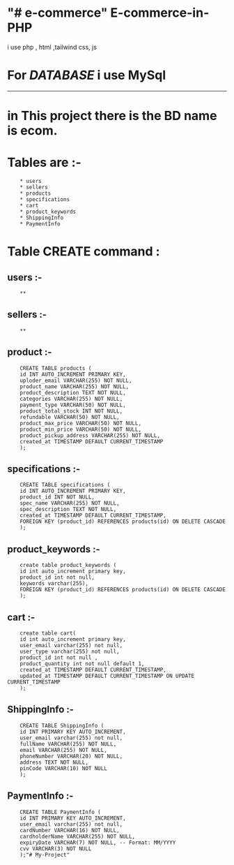 "# e-commerce" 
E-commerce-in-PHP
===================

i use php , html ,tailwind css, js

# For ***DATABASE*** i use MySql
--------------------------------

# in This project there is the BD name is ecom.
# Tables are :-
        * users
        * sellers
        * products
        * specifications
        * cart
        * product_keywords
        * ShippingInfo
        * PaymentInfo

# Table CREATE command :

## users :-
        **
## sellers :-
        **
## product :-
        CREATE TABLE products (
        id INT AUTO_INCREMENT PRIMARY KEY,
        uploder_email VARCHAR(255) NOT NULL,
        product_name VARCHAR(255) NOT NULL,
        product_description TEXT NOT NULL,
        categories VARCHAR(255) NOT NULL,
        payment_type VARCHAR(50) NOT NULL,
        product_total_stock INT NOT NULL,
        refundable VARCHAR(50) NOT NULL,
        product_max_price VARCHAR(50) NOT NULL,
        product_min_price VARCHAR(50) NOT NULL,
        product_pickup_address VARCHAR(255) NOT NULL,
        created_at TIMESTAMP DEFAULT CURRENT_TIMESTAMP
        );
## specifications :-
        CREATE TABLE specifications (
        id INT AUTO_INCREMENT PRIMARY KEY,
        product_id INT NOT NULL,
        spec_name VARCHAR(255) NOT NULL,
        spec_description TEXT NOT NULL,
        created_at TIMESTAMP DEFAULT CURRENT_TIMESTAMP,
        FOREIGN KEY (product_id) REFERENCES products(id) ON DELETE CASCADE
        );
## product_keywords :-
        create table product_keywords (
        id int auto_increment primary key,
        product_id int not null,
        keywords varchar(255),
        FOREIGN KEY (product_id) REFERENCES products(id) ON DELETE CASCADE
        );
## cart :-
        create table cart(
        id int auto_increment primary key,
        user_email varchar(255) not null,
        user_type varchar(255) not null,
        product_id int not null ,
        product_quantity int not null default 1,
        created_at TIMESTAMP DEFAULT CURRENT_TIMESTAMP,
        updated_at TIMESTAMP DEFAULT CURRENT_TIMESTAMP ON UPDATE CURRENT_TIMESTAMP
        );
## ShippingInfo :-
        CREATE TABLE ShippingInfo (
        id INT PRIMARY KEY AUTO_INCREMENT,
        user_email varchar(255) not null,
        fullName VARCHAR(255) NOT NULL,
        email VARCHAR(255) NOT NULL,
        phoneNumber VARCHAR(20) NOT NULL,
        address TEXT NOT NULL,
        pinCode VARCHAR(10) NOT NULL
        );
## PaymentInfo :- 
        CREATE TABLE PaymentInfo (
        id INT PRIMARY KEY AUTO_INCREMENT,
        user_email varchar(255) not null,
        cardNumber VARCHAR(16) NOT NULL,
        cardholderName VARCHAR(255) NOT NULL,
        expiryDate VARCHAR(7) NOT NULL, -- Format: MM/YYYY
        cvv VARCHAR(3) NOT NULL
        );"# My-Project" 
